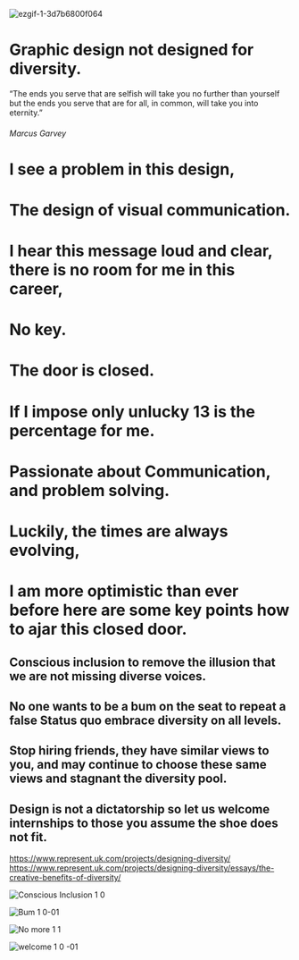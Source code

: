 ![ezgif-1-3d7b6800f064](https://user-images.githubusercontent.com/94851382/143467604-d1d4f1d2-9ac3-45e6-89d2-cedd4c276626.gif)

# Graphic design not designed for diversity.


“The ends you serve that are selfish will take you no further than yourself but the ends you serve that are for all, in common, will take you into eternity.” 
###### <p>Marcus Garvey<p> 

#  I see a problem in this design,
 

#  The design of visual communication. 
 

# I hear this message loud and clear, there is no room for me in this career, 
 
 
# No key. 
 
#  The door is closed. 

# If I impose only unlucky 13 is the percentage for me. 
 
# Passionate about Communication, and problem solving. 
 
# Luckily, the times are always evolving, 
 
# <p>I am more optimistic than ever before here are some key points how to ajar this closed door.<p>
<p> <p>
<p> <p>




## Conscious inclusion to remove the illusion that we are not missing diverse voices. 

## No one wants to be a bum on the seat to repeat a false Status quo embrace diversity on all levels. 

## Stop hiring friends, they have similar views to you, and may continue to choose these same views and stagnant the diversity pool. 
 
 ## Design is not a dictatorship so let us welcome internships to those you assume the shoe does not fit. 

https://www.represent.uk.com/projects/designing-diversity/
https://www.represent.uk.com/projects/designing-diversity/essays/the-creative-benefits-of-diversity/


![Conscious Inclusion 1 0 ](https://user-images.githubusercontent.com/94851382/143691198-2a0fae30-466e-4559-af26-82fd33439bc8.jpg)


![Bum 1 0-01](https://user-images.githubusercontent.com/94851382/143710721-f83772fc-456f-41e8-9912-b99b67cca2b3.jpg)

 
![No more 1 1](https://user-images.githubusercontent.com/94851382/143691254-dc610c39-5155-4244-b919-1e038e9152e0.jpg)


![welcome  1 0 -01](https://user-images.githubusercontent.com/94851382/143720996-52b6bea9-5f48-4c5c-9646-cf45a130bb17.jpg)
